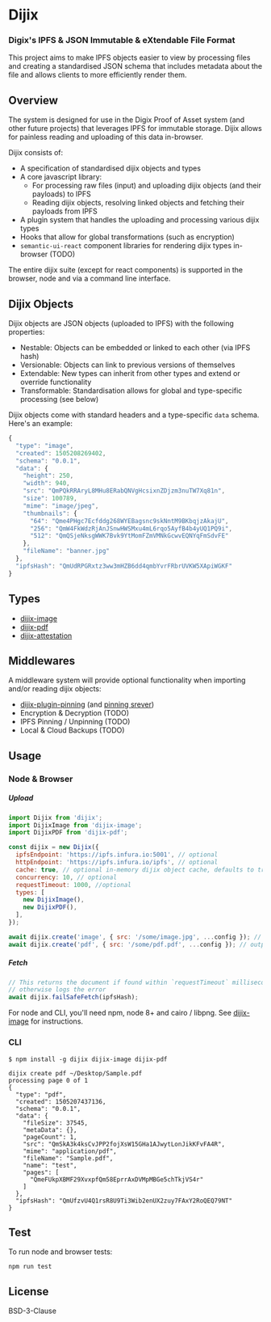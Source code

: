 # Dijix

### Digix's IPFS & JSON Immutable & eXtendable File Format

This project aims to make IPFS objects easier to view by processing files and creating a standardised JSON schema that includes metadata about the file and allows clients to more efficiently render them.

## Overview

The system is designed for use in the Digix Proof of Asset system (and other future projects) that leverages IPFS for immutable storage. Dijix allows for painless reading and uploading of this data in-browser.

Dijix consists of:

* A specification of standardised dijix objects and types
* A core javascript library:
  * For processing raw files (input) and uploading dijix objects (and their payloads) to IPFS
  * Reading dijix objects, resolving linked objects and fetching their payloads from IPFS
* A plugin system that handles the uploading and processing various dijix types
* Hooks that allow for global transformations (such as encryption)
* `semantic-ui-react` component libraries for rendering dijix types in-browser (TODO)

The entire dijix suite (except for react components) is supported in the browser, node and via a command line interface.

## Dijix Objects

Dijix objects are JSON objects (uploaded to IPFS) with the following properties:

* Nestable: Objects can be embedded or linked to each other (via IPFS hash)
* Versionable: Objects can link to previous versions of themselves
* Extendable: New types can inherit from other types and extend or override functionality
* Transformable: Standardisation allows for global and type-specific processing (see below)

Dijix objects come with standard headers and a type-specific `data` schema. Here's an example:

```javascript
{
  "type": "image",
  "created": 1505208269402,
  "schema": "0.0.1",
  "data": {
    "height": 250,
    "width": 940,
    "src": "QmPQkRRAryL8MHu8ERabQNVgHcsixnZDjzm3nuTW7Xq81n",
    "size": 100789,
    "mime": "image/jpeg",
    "thumbnails": {
      "64": "Qme4PHgc7Ecfddg268WYEBagsnc9skNntM9BKbqjzAkajU",
      "256": "QmW4FkWdzRjAnJSnwHWSMxu4mL6rqo5AyfB4b4yUQ1PQ9i",
      "512": "QmQSjeNksgWWK7Bvk9YtMomFZmVMNkGcwvEQNYqFmSdvFE"
    },
    "fileName": "banner.jpg"
  },
  "ipfsHash": "QmUdRPGRxtz3ww3mHZB6dd4qmbYvrFRbrUVKW5XApiWGKF"
}
```

## Types

* [dijix-image](https://github.com/DigixGlobal/dijix-image)
* [dijix-pdf](https://github.com/DigixGlobal/dijix-pdf)
* [dijix-attestation](https://github.com/DigixGlobal/dijix-attestation)

## Middlewares

A middleware system will provide optional functionality when importing and/or reading dijix objects:

* [dijix-plugin-pinning](https://github.com/DigixGlobal/dijix-plugin-pinning) (and [pinning srever](https://github.com/DigixGlobal/node-ipfs-pinning-server-lite))
* Encryption & Decryption (TODO)
* IPFS Pinning / Unpinning (TODO)
* Local & Cloud Backups (TODO)

## Usage

### Node & Browser

##### Upload

```javascript
import Dijix from 'dijix';
import DijixImage from 'dijix-image';
import DijixPDF from 'dijix-pdf';

const dijix = new Dijix({
  ipfsEndpoint: 'https://ipfs.infura.io:5001', // optional
  httpEndpoint: 'https://ipfs.infura.io/ipfs', // optional
  cache: true, // optional in-memory dijix object cache, defaults to true
  concurrency: 10, // optional
  requestTimeout: 1000, //optional
  types: [
    new DijixImage(),
    new DijixPDF(),
  ],
});

await dijix.create('image', { src: '/some/image.jpg', ...config }); // outputs dijix object
await dijix.create('pdf', { src: '/some/pdf.pdf', ...config }); // outputs dijix object
```

##### Fetch

```javascript
// This returns the document if found within `requestTimeout` milliseconds
// otherwise logs the error
await dijix.failSafeFetch(ipfsHash);
```

For node and CLI, you'll need npm, node 8+ and cairo / libpng. See [dijix-image](https://github.com/DigixGlobal/dijix-image) for instructions.

### CLI

```
$ npm install -g dijix dijix-image dijix-pdf

dijix create pdf ~/Desktop/Sample.pdf
processing page 0 of 1
{
  "type": "pdf",
  "created": 1505207437136,
  "schema": "0.0.1",
  "data": {
    "fileSize": 37545,
    "metaData": {},
    "pageCount": 1,
    "src": "QmSkA3k4ksCvJPP2fojXsW15GHa1AJwytLonJikKFvFA4R",
    "mime": "application/pdf",
    "fileName": "Sample.pdf",
    "name": "test",
    "pages": [
      "QmeFUkpXBMF29XvxpfQm58EprrAxDVMpMBGe5chTkjVS4r"
    ]
  },
  "ipfsHash": "QmUfzvU4Q1rsR8U9Ti3Wib2enUX2zuy7FAxY2RoQEQ79NT"
}
```

## Test

To run node and browser tests:

```
npm run test
```

## License

BSD-3-Clause
